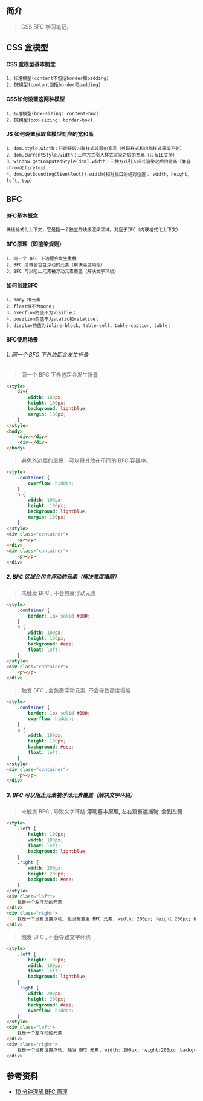 ## 简介

> CSS BFC 学习笔记。

## CSS 盒模型

#### CSS 盒模型基本概念

```text
1、标准模型(content不包括border和padding)
2、IE模型(content包括border和padding)
```

#### CSS如何设置这两种模型

```text
1、标准模型(box-sizing: content-box)
2、IE模型(box-sizing: border-box)
```

#### JS 如何设置获取盒模型对应的宽和高

```text
1、dom.style.width：只能获取内联样式设置的宽高（外联样式和内部样式获取不到）
2、dom.currentStyle.width：三种方式引入样式渲染之后的宽高（只有IE支持）
3、window.getComputedStyle(dom).width：三种方式引入样式渲染之后的宽高（兼容chrom和firefox）
4、dom.getBoundingClientRect().width(相对视口的绝对位置： width、height、left、top)
```

## BFC

#### BFC基本概念

```text
块级格式化上下文，它是指一个独立的块级渲染区域。对应于IFC（内联格式化上下文）
```

#### BFC原理（即渲染规则）

```text
1、同一个 BFC 下边距会发生重叠
2、BFC 区域会包含浮动的元素（解决高度塌陷）
3、BFC 可以阻止元素被浮动元素覆盖（解决文字环绕）
```

#### 如何创建BFC

```text
1、body 根元素
2、float值不为none；
3、overflow的值不为visible；
4、position的值不为static和relative；
5、display的值为inline-block、table-cell、table-caption、table；
```

#### BFC使用场景

###### 1. 同一个 BFC 下外边距会发生折叠

> 同一个 BFC 下外边距会发生折叠

```html
<style>
    div{
        width: 100px;
        height: 100px;
        background: lightblue;
        margin: 100px;
    }
</style>
<body>
    <div></div>
    <div></div>
</body>
```

> 避免外边距的重叠，可以将其放在不同的 BFC 容器中。

```html
<style>
    .container {
        overflow: hidden;
    }
    p {
        width: 100px;
        height: 100px;
        background: lightblue;
        margin: 100px;
    }
</style>
<div class="container">
    <p></p>
</div>
<div class="container">
    <p></p>
</div>
```

##### 2. BFC 区域会包含浮动的元素（解决高度塌陷）

> 未触发 BFC , 不会包裹浮动元素

```html
<style>
    .container {
        border: 1px solid #000;
    }
    p {
        width: 100px;
        height: 100px;
        background: #eee;
        float: left;
    }
</style>
<div class="container">
    <p></p>
</div>
```

> 触发 BFC , 会包裹浮动元素, 不会导致高度塌陷

```html
<style>
    .container {
        border: 1px solid #000;
        overflow: hidden;
    }
    p {
        width: 100px;
        height: 100px;
        background: #eee;
        float: left;
    }
</style>
<div class="container">
    <p></p>
</div>
```

##### 3. BFC 可以阻止元素被浮动元素覆盖（解决文字环绕）

> 未触发 BFC , 导致文字环绕
**浮动基本原理, 左右没有遮挡物, 会到左侧**

```html
<style>
    .left {
        height: 100px;
        width: 100px;
        float: left;
        background: lightblue;
    }
    .right {
        width: 200px;
        height: 200px;
        background: #eee;
    }
</style>
<div class="left">
    我是一个左浮动的元素
</div>
<div class="right">
    我是一个没有设置浮动, 也没有触发 BFC 元素, width: 200px; height:200px; background: #eee;
</div>
```

> 触发 BFC , 不会导致文字环绕

```html
<style>
    .left {
        height: 100px;
        width: 100px;
        float: left;
        background: lightblue;
    }
    .right {
        width: 200px;
        height: 200px;
        background: #eee;
        overflow: hidden;
    }
</style>
<div class="left">
    我是一个左浮动的元素
</div>
<div class="right">
    我是一个没有设置浮动, 触发 BFC 元素, width: 200px; height:200px; background: #eee;overflow: hidden;
</div>
```

## 参考资料

- [10 分钟理解 BFC 原理](https://zhuanlan.zhihu.com/p/25321647)

